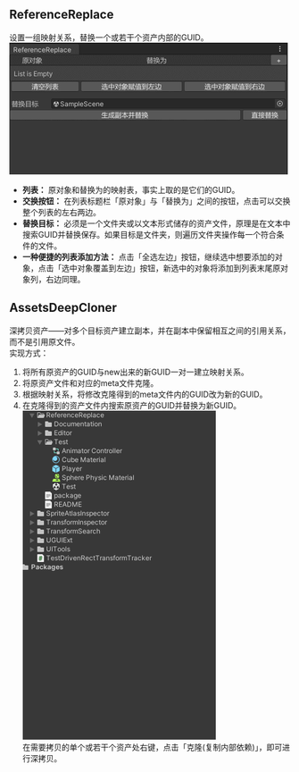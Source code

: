 ## ReferenceReplace

设置一组映射关系，替换一个或若干个资产内部的GUID。  
![ReferenceReplace](Captures~/ReferenceReplace.gif)  
* **列表：** 原对象和替换为的映射表，事实上取的是它们的GUID。
* **交换按钮：** 在列表标题栏「原对象」与「替换为」之间的按钮，点击可以交换整个列表的左右两边。
* **替换目标：** 必须是一个文件夹或以文本形式储存的资产文件，原理是在文本中搜索GUID并替换保存。如果目标是文件夹，则遍历文件夹操作每一个符合条件的文件。  
* **一种便捷的列表添加方法：** 点击「全选左边」按钮，继续选中想要添加的对象，点击「选中对象覆盖到左边」按钮，新选中的对象将添加到列表末尾原对象列，右边同理。  

## AssetsDeepCloner

深拷贝资产——对多个目标资产建立副本，并在副本中保留相互之间的引用关系，而不是引用原文件。  
实现方式：  
1. 将所有原资产的GUID与new出来的新GUID一对一建立映射关系。  
2. 将原资产文件和对应的meta文件克隆。  
3. 根据映射关系，将修改克隆得到的meta文件内的GUID改为新的GUID。  
4. 在克隆得到的资产文件内搜索原资产的GUID并替换为新GUID。  
![AssetsDeepCloner](Captures~/AssetsDeepCloner.gif)  
在需要拷贝的单个或若干个资产处右键，点击「克隆(复制内部依赖)」，即可进行深拷贝。  